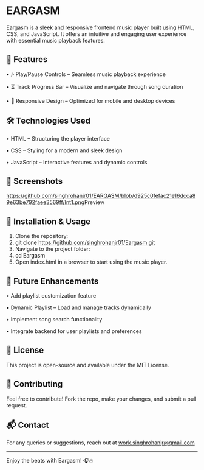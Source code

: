 # EARGASM
Eargasm is a sleek and responsive frontend music player built using HTML, CSS, and JavaScript. It offers an intuitive and engaging user experience with essential music playback features.
## 🚀 Features
•	🎶 Play/Pause Controls – Seamless music playback experience

•	⏳ Track Progress Bar – Visualize and navigate through song duration

•	📱 Responsive Design – Optimized for mobile and desktop devices
## 🛠 Technologies Used
•	HTML – Structuring the player interface

•	CSS – Styling for a modern and sleek design

•	JavaScript – Interactive features and dynamic controls
## 📸 Screenshots
<https://github.com/singhrohanjr01/EARGASM/blob/d925c0fefac21e16dcca89e63be792faee3569ff/Int1.png>Preview
## 📂 Installation & Usage
1.	Clone the repository: 
2.	git clone https://github.com/singhrohanjr01/Eargasm.git
3.	Navigate to the project folder: 
4.	cd Eargasm
5.	Open index.html in a browser to start using the music player.
## 🎵 Future Enhancements
•	Add playlist customization feature

•	Dynamic Playlist – Load and manage tracks dynamically

•	Implement song search functionality

•	Integrate backend for user playlists and preferences
## 📜 License
This project is open-source and available under the MIT License.
## 🤝 Contributing
Feel free to contribute! Fork the repo, make your changes, and submit a pull request.
## 📬 Contact
For any queries or suggestions, reach out at work.singhrohanjr@gmail.com
________________________________________
Enjoy the beats with Eargasm! 🎧🔥
